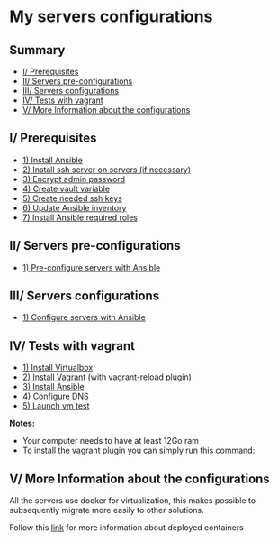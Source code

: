 # My servers configurations

## Summary
- [I/ Prerequisites](#prerequisites)
- [II/ Servers pre-configurations](#servers-pre-configurations)
- [III/ Servers configurations](#servers-configurations)
- [IV/ Tests with vagrant](#tests)
- [V/ More Information about the configurations](#more-info)

<a name="prerequisites"></a>
## I/ Prerequisites
- [1) Install Ansible](https://www.ansible.com/)
- [2) Install ssh server on servers (if necessary)](docs/install-ssh.md)
- [3) Encrypt admin password](docs/encrypt-admin-password.md)
- [4) Create vault variable](docs/ansible-vault.md)
- [5) Create needed ssh keys](docs/ssh-keys.md)
- [6) Update Ansible inventory](docs/update-ansible-inventory.md)
- [7) Install Ansible required roles](docs/install-ansible-required-roles.md)

<a name="servers-pre-configurations"></a>
## II/ Servers pre-configurations
- [1) Pre-configure servers with Ansible](docs/pre-configure-servers-with-ansible.md)

<a name="servers-configurations"></a>
## III/ Servers configurations
- [1) Configure servers with Ansible](docs/configure-servers-with-ansible.md)

<a name="tests"></a>
## IV/ Tests with vagrant
- [1) Install Virtualbox](https://www.virtualbox.org/)
- [2) Install Vagrant](https://www.vagrantup.com/) (with vagrant-reload plugin)
- [3) Install Ansible](https://www.ansible.com/)
- [4) Configure DNS](docs/dns-configuration.md)
- [5) Launch vm test](docs/launch-vm.md)
 
<b> Notes:</b>
- Your computer needs to have at least 12Go ram
- To install the vagrant plugin you can simply run this command:

<a name="more-info"></a>
## V/ More Information about the configurations

All the servers use docker for virtualization, this makes possible to subsequently migrate more easily to other solutions.

Follow this [link](docs/setup-jenkins.md) for more information about deployed containers
